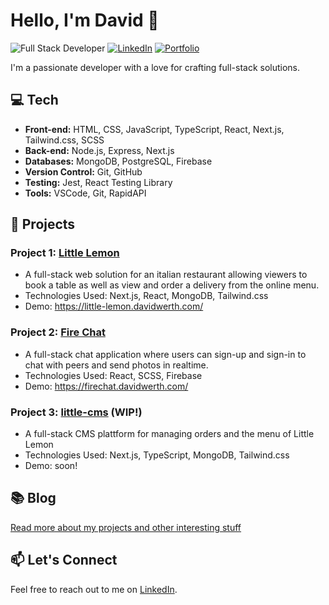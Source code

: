 # Hello, I'm David 👋

![Full Stack Developer](https://img.shields.io/badge/Full%20Stack%20Developer-%20%F0%9F%9B%A0%20-brightgreen)
[![LinkedIn](https://img.shields.io/badge/LinkedIn-Connect-blue)](https://www.linkedin.com/in/werthdavid/)
[![Portfolio](https://img.shields.io/badge/Portfolio-View%20My%20Work-ff69b4)](https://davidwerth.com/)

I'm a passionate developer with a love for crafting full-stack solutions.

## 💻 Tech

- **Front-end:** HTML, CSS, JavaScript, TypeScript, React, Next.js, Tailwind.css, SCSS
- **Back-end:** Node.js, Express, Next.js
- **Databases:** MongoDB, PostgreSQL, Firebase
- **Version Control:** Git, GitHub
- **Testing:** Jest, React Testing Library
- **Tools:** VSCode, Git, RapidAPI

## 🚀 Projects

### Project 1: [Little Lemon](https://github.com/David-Werth/little-lemon)

- A full-stack web solution for an italian restaurant allowing viewers to book a table as well as view and order a delivery from the online menu.
- Technologies Used: Next.js, React, MongoDB, Tailwind.css
- Demo: https://little-lemon.davidwerth.com/

### Project 2: [Fire Chat](https://github.com/David-Werth/fire-chat)

- A full-stack chat application where users can sign-up and sign-in to chat with peers and send photos in realtime.
- Technologies Used: React, SCSS, Firebase
- Demo: https://firechat.davidwerth.com/

### Project 3: [little-cms](https://github.com/David-Werth/little-cms-2.0) (WIP!)

- A full-stack CMS plattform for managing orders and the menu of Little Lemon
- Technologies Used: Next.js, TypeScript, MongoDB, Tailwind.css 
- Demo: soon!



## 📚 Blog

[Read more about my projects and other interesting stuff](https://davidwerth.com/posts/)

## 📫 Let's Connect

Feel free to reach out to me on [LinkedIn](https://www.linkedin.com/in/werthdavid/).
